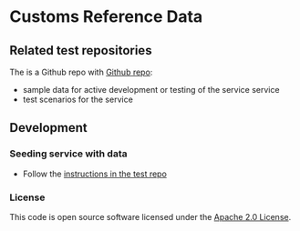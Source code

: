 
# Customs Reference Data

## Related test repositories
The is a Github repo with [Github repo](https://github.com/hmrc/customs-reference-data-postman#working-with-the-collection-via-command-line-interface):
- sample data for active development or testing of the service  service
- test scenarios for the service

## Development
### Seeding service with data
- Follow the [instructions in the test repo](https://github.com/hmrc/customs-reference-data-postman#working-with-the-collection-via-command-line-interface)




### License

This code is open source software licensed under the [Apache 2.0 License]("http://www.apache.org/licenses/LICENSE-2.0.html").
